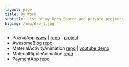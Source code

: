 ```yaml
---
layout: page
title: My Work
subtitle: List of my Open Source and private projects
bigimg: /img/dev_1.jpg
---
```


 - PoznajApp [www](http://poznajapp.pl) | [repo](https://github.com/KlubJagiellonski/poznaj-app-android) |  [project](https://codeforpoland.org/projects/meet-wroclaw/)
 - AwesomeBlog [repo](https://github.com/rafalgawlik/AwesomeBlog)
 - MaterialActivityAnimation [repo](https://github.com/rafalgawlik/MaterialActivityAnimations) | [youtube demo](https://youtu.be/f5L89tRstEg)
 - MaterialRippleAnimation [repo](https://github.com/rafalgawlik/MaterialRippleAnimation)
 - PaymentApp [repo](https://github.com/rafalgawlik/PaymentApp)
